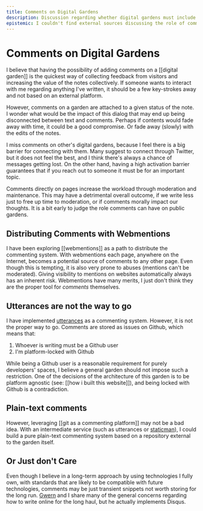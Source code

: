 ```yaml
---
title: Comments on Digital Gardens
description: Discussion regarding whether digital gardens must include or not comments, and if so, how can they be implemented
epistemic: I couldn't find external sources discussing the role of comments on digital gardens, and whether they have any kind of impact
---
```

# Comments on Digital Gardens
I believe that having the possibility of adding comments on a [[digital garden]] is the quickest way of collecting feedback from visitors and increasing the value of the notes collectively. If someone wants to interact with me regarding anything I've written, it should be a few key-strokes away and not based on an external platform. 

However, comments on a garden are attached to a given status of the note. I wonder what would be the impact of this dialog that may end up being disconnected between text and comments. Perhaps if contents would fade away with time, it could be a good compromise. Or fade away (slowly) with the edits of the notes. 

I miss comments on other's digital gardens, because I feel there is a big barrier for connecting with them. Many suggest to connect through Twitter, but it does not feel the best, and I think there's always a chance of messages getting lost. On the other hand, having a high activation barrier guarantees that if you reach out to someone it must be for an important topic. 

Comments directly on pages increase the workload through moderation and maintenance. This may have a detrimental overall outcome, if we write less just to free up time to moderation, or if comments morally impact our thoughts. It is a bit early to judge the role comments can have on public gardens. 

## Distributing Comments with Webmentions
I have been exploring [[webmentions]] as a path to distribute the commenting system. With webmentions each page, anywhere on the Internet, becomes a potential source of comments to any other page. Even though this is tempting, it is also very prone to abuses (mentions can't be moderated). Giving visibility to mentions on websites automatically always has an inherent risk. Webmentions have many merits, I just don't think they are the proper tool for *comments* themselves. 

## Utterances are not the way to go
I have implemented [utterances](https://www.utteranc.es) as a commenting system. However, it is not the proper way to go. Comments are stored as issues on Github, which means that:

1. Whoever is writing must be a Github user
2. I'm platform-locked with Github

While being a Github user is a reasonable requirement for purely developers' spaces, I believe a general garden should not impose such a restriction. One of the decisions of the architecture of this garden is to be platform agnostic (see: [[how i built this website]]), and being locked with Github is a contradiction.

## Plain-text comments
However, leveraging [[git as a commenting platform]] may not be a bad idea. With an intermediate service (such as utterances or [staticman](https://staticman.net/)), I could build a pure plain-text commenting system based on a repository external to the garden itself. 

## Or Just don't Care
Even though I believe in a long-term approach by using technologies I fully own, with standards that are likely to be compatible with future technologies, comments may be just transient snippets not worth storing for the long run. [Gwern](https://www.gwern.net/About#anonymous-feedback) and I share many of the general concerns regarding how to write online for the long haul, but he actually implements Disqus. 
